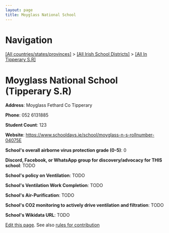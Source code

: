 ```yaml
---
layout: page
title: Moyglass National School
---
```

# Navigation

[[All countries/states/provinces]](../../..) > [[All Irish School Districts]](../..) > [[All In Tipperary S.R]](..)

# Moyglass National School (Tipperary S.R)

**Address**: Moyglass Fethard Co Tipperary

**Phone**: 052 6131885

**Student Count**: 123

**Website**: <https://www.schooldays.ie/school/moyglass-n-s-rollnumber-04075E>

**School's overall airborne virus protection grade (0-5)**: 0

**Discord, Facebook, or WhatsApp group for discovery/advocacy for THIS school**: TODO

**School's policy on Ventilation**: TODO

**School's Ventilation Work Completion**: TODO

**School's Air-Purification**: TODO

**School's CO2 monitoring to actively drive ventilation and filtration**: TODO

**School's Wikidata URL**: TODO


[Edit this page](https://github.com/ventilate-schools/Ireland/edit/main/./Tipperary_S.R/Moyglass_National_School.md). See also [rules for contribution](../../../contribution-rules/)